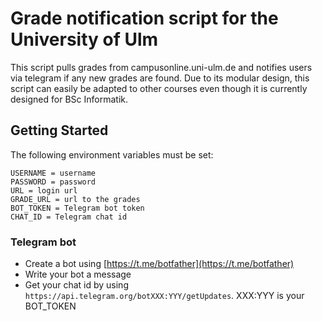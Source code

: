 # Grade notification script for the University of Ulm

This script pulls grades from campusonline.uni-ulm.de and notifies users via telegram if any new grades are found. Due to its modular design, this script can easily be adapted to other courses even though it is currently designed for BSc Informatik.

## Getting Started
The following environment variables must be set:
```
USERNAME = username
PASSWORD = password
URL = login url
GRADE_URL = url to the grades
BOT_TOKEN = Telegram bot token
CHAT_ID = Telegram chat id
```
### Telegram bot
* Create a bot using [https://t.me/botfather](https://t.me/botfather)
* Write your bot a message
* Get your chat id by using `https://api.telegram.org/botXXX:YYY/getUpdates`. XXX:YYY is your BOT_TOKEN
